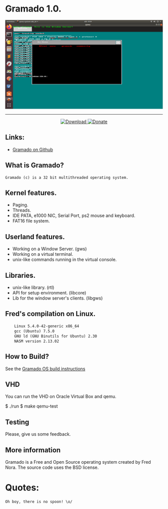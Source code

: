 # Gramado 1.0.

<p align=center>
  <a href="https://github.com/frednora/gramado">
    <img alt="Gramado" src="https://github.com/gramado/img/blob/master/gramado2.png">
  </a>
</p>

---

<p align=center>
  <a href="https://github.com/frednora/gramado/archive/master.zip">
  <img alt="Download " src="https://img.shields.io/badge/Download-latest-green.svg">
  </a>
  <a href="https://gramado.github.io/projects">
    <img alt="Donate" src="https://img.shields.io/badge/%24-Donate-orange.svg">
  </a>
</p>

## Links:

- [Gramado on Github](https://github.com/frednora/gramado)

## What is Gramado?

    Gramado (c) is a 32 bit multithreaded operating system.

## Kernel features.

* Paging.
* Threads.
* IDE PATA, e1000 NIC, Serial Port, ps2 mouse and keyboard.
* FAT16 file system.

## Userland features.

* Working on a Window Server. (gws)
* Working on a virtual terminal. 
* unix-like commands running in the virtual console.

## Libraries.

* unix-like library. (rtl)
* API for setup environment. (libcore)
* Lib for the window server's clients. (libgws)

## Fred's compilation on Linux.
```
    Linux 5.4.0-42-generic x86_64
    gcc (Ubuntu) 7.5.0
    GNU ld (GNU Binutils for Ubuntu) 2.30
    NASM version 2.13.02
```
## How to Build?

See the [Gramado OS build instructions](https://github.com/frednora/gramado/blob/master/base/DOCS/BUILD.MD)

## VHD

You can run the VHD on Oracle Virtual Box and qemu.

$ ./run
$ make qemu-test

## Testing

Please, give us some feedback.

## More information

Gramado is a Free and Open Source operating system created by Fred Nora.
The source code uses the BSD license.

# Quotes:
	Oh boy, there is no spoon! \o/

